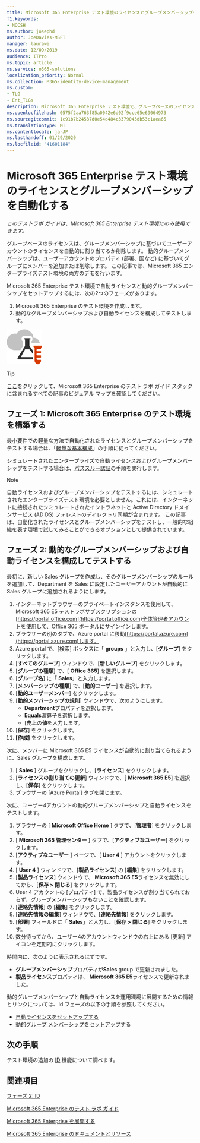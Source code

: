 ```yaml
---
title: Microsoft 365 Enterprise テスト環境のライセンスとグループメンバーシップを自動化する
f1.keywords:
- NOCSH
ms.author: josephd
author: JoeDavies-MSFT
manager: laurawi
ms.date: 12/09/2019
audience: ITPro
ms.topic: article
ms.service: o365-solutions
localization_priority: Normal
ms.collection: M365-identity-device-management
ms.custom:
- TLG
- Ent_TLGs
description: Microsoft 365 Enterprise テスト環境で、グループベースのライセンスと動的なグループメンバーシップを構成します。
ms.openlocfilehash: 0575f2aa763f85a0042e6d02f9cce65e69064973
ms.sourcegitcommit: 1c91b7b24537d0e54d484c3379043db53c1aea65
ms.translationtype: MT
ms.contentlocale: ja-JP
ms.lasthandoff: 01/29/2020
ms.locfileid: "41601184"
---
```

# <a name="automate-licensing-and-group-membership-for-your-microsoft-365-enterprise-test-environment"></a>Microsoft 365 Enterprise テスト環境のライセンスとグループメンバーシップを自動化する

*このテストラボ ガイドは、Microsoft 365 Enterprise テスト環境にのみ使用できます。*

グループベースのライセンスは、グループメンバーシップに基づいてユーザーアカウントのライセンスを自動的に割り当てるか削除します。 動的グループメンバーシップは、ユーザーアカウントのプロパティ (部署、国など) に基づいてグループにメンバーを追加または削除します。 この記事では、Microsoft 365 エンタープライズテスト環境の両方のデモを行います。

Microsoft 365 Enterprise テスト環境で自動ライセンスと動的グループメンバーシップをセットアップするには、次の2つのフェーズがあります。

1. Microsoft 365 Enterprise のテスト環境を作成します。
2. 動的なグループメンバーシップおよび自動ライセンスを構成してテストします。

![Microsoft クラウドのテスト ラボ ガイド](media/m365-enterprise-test-lab-guides/cloud-tlg-icon.png) 
    
> [!TIP]
> [ここ](media/m365-enterprise-test-lab-guides/Microsoft365EnterpriseTLGStack.pdf)をクリックして、Microsoft 365 Enterprise のテスト ラボ ガイド スタックに含まれるすべての記事のビジュアル マップを確認してください。
  
## <a name="phase-1-build-out-your-microsoft-365-enterprise-test-environment"></a>フェーズ 1: Microsoft 365 Enterprise のテスト環境を構築する

最小要件での軽量な方法で自動化されたライセンスとグループメンバーシップをテストする場合は、「[軽量な基本構成](lightweight-base-configuration-microsoft-365-enterprise.md)」の手順に従ってください。
  
シミュレートされたエンタープライズで自動ライセンスおよびグループメンバーシップをテストする場合は、[パススルー認証](pass-through-auth-m365-ent-test-environment.md)の手順を実行します。
  
> [!NOTE]
> 自動ライセンスおよびグループメンバーシップをテストするには、シミュレートされたエンタープライズテスト環境を必要としません。これには、インターネットに接続されたシミュレートされたイントラネットと Active Directory ドメインサービス (AD DS) フォレストのディレクトリ同期が含まれます。 この記事は、自動化されたライセンスとグループメンバーシップをテストし、一般的な組織を表す環境で試してみることができるオプションとして提供されています。 
  
## <a name="phase-2-configure-and-test-dynamic-group-membership-and-automatic-licensing"></a>フェーズ 2: 動的なグループメンバーシップおよび自動ライセンスを構成してテストする

最初に、新しい Sales グループを作成し、そのグループメンバーシップのルールを追加して、Department を Sales に設定したユーザーアカウントが自動的に Sales グループに追加されるようにします。

1. インターネットブラウザーのプライベートインスタンスを使用して、Microsoft 365 E5 テストラボサブスクリプションの[https://portal.office.com](https://portal.office.com)全体管理者アカウントを使用して、Office 365 ポータルにサインインします。
2. ブラウザーの別のタブで、Azure portal に移動[https://portal.azure.com](https://portal.azure.com)します。
3. Azure portal で、[検索] ボックスに「 **groups** 」と入力し、[**グループ**] をクリックします。
4. [**すべてのグループ**] ウィンドウで、[**新しいグループ**] をクリックします。
5. [**グループの種類**] で、[ **Office 365**] を選択します。
6. [**グループ名**] に「 **Sales**」と入力します。
7. [**メンバーシップの種類**] で、[**動的ユーザー**] を選択します。
8. [**動的ユーザーメンバー**] をクリックします。
9. [**動的メンバーシップの規則**] ウィンドウで、次のようにします。 
   - **Department**プロパティを選択します。
   - **Equals**演算子を選択します。
   - [**売上**の**値**を入力します。
10. [**保存**] をクリックします。
11. **[作成]** をクリックします。

次に、メンバーに Microsoft 365 E5 ライセンスが自動的に割り当てられるように、Sales グループを構成します。

1. [ **Sales** ] グループをクリックし、[**ライセンス**] をクリックします。
2. [**ライセンスの割り当ての更新**] ウィンドウで、[ **Microsoft 365 E5**] を選択し、[**保存**] をクリックします。
3. ブラウザーの [Azure Portal] タブを閉じます。

次に、ユーザー4アカウントの動的グループメンバーシップと自動ライセンスをテストします。 

1. ブラウザーの [ **Microsoft Office Home** ] タブで、[**管理者**] をクリックします。
2. [ **Microsoft 365 管理センター** ] タブで、[**アクティブなユーザー**] をクリックします。
3. [**アクティブなユーザー** ] ページで、[ **User 4** ] アカウントをクリックします。
4. [ **User 4** ] ウィンドウで、[**製品ライセンス**] の [**編集**] をクリックします。
5. [**製品ライセンス**] ウィンドウで、 **Microsoft 365 E5**ライセンスを無効にしてから、[**保存 > 閉じる**] をクリックします。
6. User 4 アカウントの [プロパティ] で、製品ライセンスが割り当てられておらず、グループメンバーシップもないことを確認します。
7. [**連絡先情報**] の [**編集**] をクリックします。
8. [**連絡先情報の編集**] ウィンドウで、[**連絡先情報**] をクリックします。
9. [**部署**] フィールドに「 **Sales**」と入力し、[**保存 > 閉じる**] をクリックします。
10. 数分待ってから、ユーザー4のアカウントウィンドウの右上にある [更新] アイコンを定期的にクリックします。 

時間内に、次のように表示されるはずです。

- **グループメンバーシップ**プロパティが**Sales** group で更新されました。
- **製品ライセンス**プロパティは、 **Microsoft 365 E5**ライセンスで更新されました。

動的グループメンバーシップと自動ライセンスを運用環境に展開するための情報とリンクについては、Id フェーズの以下の手順を参照してください。

- [自動ライセンスをセットアップする](identity-use-group-management.md#identity-group-license)
- [動的グループ メンバーシップをセットアップする](identity-use-group-management.md#identity-dyn-groups)

## <a name="next-step"></a>次の手順

テスト環境の追加の [ID](m365-enterprise-test-lab-guides.md#identity) 機能について調べます。

## <a name="see-also"></a>関連項目

[フェーズ 2: ID](identity-infrastructure.md)

[Microsoft 365 Enterprise のテスト ラボ ガイド](m365-enterprise-test-lab-guides.md)

[Microsoft 365 Enterprise を展開する](deploy-microsoft-365-enterprise.md)

[Microsoft 365 Enterprise のドキュメントとリソース](https://docs.microsoft.com/microsoft-365-enterprise/)
